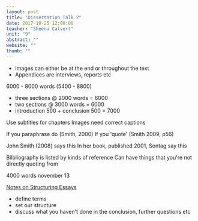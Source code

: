 ```yaml
---
layout: post
title: "Dissertation Talk 2"
date: 2017-10-25 12:00:00
teacher: "Sheena Calvert"
unit: "9"
abstract: ""
website: ""
thumb: ""
---
```


- Images can either be at the end or throughout the text
- Appendices are interviews, reports etc

6000 - 8000 words
(5400 - 8800)

- three sections @ 2000 words = 6000
- two sections @ 3000 words = 6000
- introduction 500 + conclusion 500 = 7000

Use subtitles for chapters
Images need correct captions

If you paraphrase do (Smith, 2000)
If you 'quote' (Smith 2009, p56)

John Smith (2008) says this
In her book, published 2001, Sontag say this

Bilbliography is listed by kinds of reference
Can have things that you're not directly quoting from

4000 words november 13

[Notes on Structuring Essays]()

- define terms
- set our structure
- discuss what you haven't done in the conclusion, further questions etc
